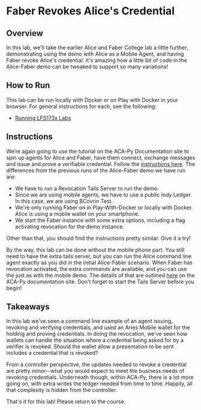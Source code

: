 # Faber Revokes Alice's Credential

## Overview

In this lab, we'll take the earlier Alice and Faber College lab a little further, demonstrating using the demo
with Alice as a Mobile Agent, and having Faber revoke Alice's credential. It's amazing how a little bit of code
in the Alice-Faber demo can be tweaked to support so many variations!

## How to Run

This lab can be run locally with Docker or on Play with Docker in your browser. For general instructions for each, see the following:

- [Running LFS173x Labs](RunningLabs.md)

## Instructions

We’re again going to use the tutorial on the ACA-Py Documentation site to spin up agents for Alice and Faber, have them connect, exchange messages and issue and prove a verifiable credential. Follow the [instructions here](https://aca-py.org/latest/demo/AliceGetsAPhone/). The differences from the previous runs of
the Alice-Faber demo we have run are:

- We have to run a Revocation Tails Server to run the demo.
- Since we are using mobile agents, we have to use a public Indy Ledger. In this case, we are using BCovrin Test.
- We're only running Faber on in Play-With-Docker or locally with Docker. Alice
  is using a mobile wallet on your smartphone.
- We start the Faber instance with some extra options, including a flag activating revocation for the demo instance.

Other than that, you should find the instructions pretty similar. Give it a try!

By the way, this lab can be done without the mobile phone part. You still need to have the extra tails server, but you can run the Alice command line agent exactly as you did in the initial Alice-Faber scenario. When Faber has revocation activated, the extra commands are available, and you can use the just as with the mobile demo. The details of that are outlined [here](https://aca-py.org/latest/demo/#revocation) on the ACA-Py documentation site. Don't forget to start the Tails Server before you begin!

## Takeaways

In this lab we’ve seen a command line example of an agent issuing, revoking and verifying credentials, and used an Aries Mobile wallet for the holding and proving credentials. In doing the revocation, we've seen how wallets can handle the 
situation where a credential being asked for by a verifier is revoked.  Should the wallet allow a presentation to be sent
includes a credential that is revoked?

From a controller perspective, the updates needed to revoke a credential are pretty minor--what you would expect to meet the business needs of revoking credentials. Underneath though, within ACA-Py, there is a lot more going on, with extra writes the ledger needed from time to time. Happily, all that complexity is hidden from the controller.

That's it for this lab! Please return to the course.
